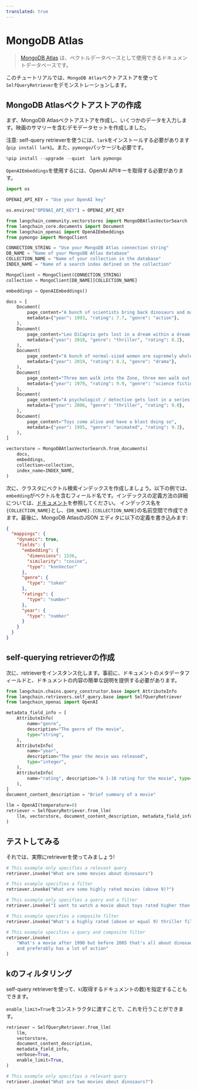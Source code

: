 ```yaml
---
translated: true
---
```


# MongoDB Atlas

>[MongoDB Atlas](https://www.mongodb.com/) は、ベクトルデータベースとして使用できるドキュメントデータベースです。

このチュートリアルでは、`MongoDB Atlas`ベクトアストアを使って`SelfQueryRetriever`をデモンストレーションします。

## MongoDB Atlasベクトアストアの作成

まず、MongoDB Atlasベクトアストアを作成し、いくつかのデータを入力します。映画のサマリーを含むデモデータセットを作成しました。

注意: self-query retrieverを使うには、`lark`をインストールする必要があります(`pip install lark`)。また、`pymongo`パッケージも必要です。

```python
%pip install --upgrade --quiet  lark pymongo
```

`OpenAIEmbeddings`を使用するには、OpenAI APIキーを取得する必要があります。

```python
import os

OPENAI_API_KEY = "Use your OpenAI key"

os.environ["OPENAI_API_KEY"] = OPENAI_API_KEY
```

```python
from langchain_community.vectorstores import MongoDBAtlasVectorSearch
from langchain_core.documents import Document
from langchain_openai import OpenAIEmbeddings
from pymongo import MongoClient

CONNECTION_STRING = "Use your MongoDB Atlas connection string"
DB_NAME = "Name of your MongoDB Atlas database"
COLLECTION_NAME = "Name of your collection in the database"
INDEX_NAME = "Name of a search index defined on the collection"

MongoClient = MongoClient(CONNECTION_STRING)
collection = MongoClient[DB_NAME][COLLECTION_NAME]

embeddings = OpenAIEmbeddings()
```

```python
docs = [
    Document(
        page_content="A bunch of scientists bring back dinosaurs and mayhem breaks loose",
        metadata={"year": 1993, "rating": 7.7, "genre": "action"},
    ),
    Document(
        page_content="Leo DiCaprio gets lost in a dream within a dream within a dream within a ...",
        metadata={"year": 2010, "genre": "thriller", "rating": 8.2},
    ),
    Document(
        page_content="A bunch of normal-sized women are supremely wholesome and some men pine after them",
        metadata={"year": 2019, "rating": 8.3, "genre": "drama"},
    ),
    Document(
        page_content="Three men walk into the Zone, three men walk out of the Zone",
        metadata={"year": 1979, "rating": 9.9, "genre": "science fiction"},
    ),
    Document(
        page_content="A psychologist / detective gets lost in a series of dreams within dreams within dreams and Inception reused the idea",
        metadata={"year": 2006, "genre": "thriller", "rating": 9.0},
    ),
    Document(
        page_content="Toys come alive and have a blast doing so",
        metadata={"year": 1995, "genre": "animated", "rating": 9.3},
    ),
]

vectorstore = MongoDBAtlasVectorSearch.from_documents(
    docs,
    embeddings,
    collection=collection,
    index_name=INDEX_NAME,
)
```

次に、クラスタにベクトル検索インデックスを作成しましょう。以下の例では、`embedding`がベクトルを含むフィールド名です。インデックスの定義方法の詳細については、[ドキュメント](https://www.mongodb.com/docs/atlas/atlas-search/field-types/knn-vector)を参照してください。
インデックス名を`{COLLECTION_NAME}`とし、`{DB_NAME}.{COLLECTION_NAME}`の名前空間で作成できます。最後に、MongoDB AtlasのJSON エディタに以下の定義を書き込みます:

```json
{
  "mappings": {
    "dynamic": true,
    "fields": {
      "embedding": {
        "dimensions": 1536,
        "similarity": "cosine",
        "type": "knnVector"
      },
      "genre": {
        "type": "token"
      },
      "ratings": {
        "type": "number"
      },
      "year": {
        "type": "number"
      }
    }
  }
}
```

## self-querying retrieverの作成

次に、retrieverをインスタンス化します。事前に、ドキュメントのメタデータフィールドと、ドキュメントの内容の簡単な説明を提供する必要があります。

```python
from langchain.chains.query_constructor.base import AttributeInfo
from langchain.retrievers.self_query.base import SelfQueryRetriever
from langchain_openai import OpenAI

metadata_field_info = [
    AttributeInfo(
        name="genre",
        description="The genre of the movie",
        type="string",
    ),
    AttributeInfo(
        name="year",
        description="The year the movie was released",
        type="integer",
    ),
    AttributeInfo(
        name="rating", description="A 1-10 rating for the movie", type="float"
    ),
]
document_content_description = "Brief summary of a movie"
```

```python
llm = OpenAI(temperature=0)
retriever = SelfQueryRetriever.from_llm(
    llm, vectorstore, document_content_description, metadata_field_info, verbose=True
)
```

## テストしてみる

それでは、実際にretrieverを使ってみましょう!

```python
# This example only specifies a relevant query
retriever.invoke("What are some movies about dinosaurs")
```

```python
# This example specifies a filter
retriever.invoke("What are some highly rated movies (above 9)?")
```

```python
# This example only specifies a query and a filter
retriever.invoke("I want to watch a movie about toys rated higher than 9")
```

```python
# This example specifies a composite filter
retriever.invoke("What's a highly rated (above or equal 9) thriller film?")
```

```python
# This example specifies a query and composite filter
retriever.invoke(
    "What's a movie after 1990 but before 2005 that's all about dinosaurs, \
    and preferably has a lot of action"
)
```

## kのフィルタリング

self-query retrieverを使って、`k`(取得するドキュメントの数)を指定することもできます。

`enable_limit=True`をコンストラクタに渡すことで、これを行うことができます。

```python
retriever = SelfQueryRetriever.from_llm(
    llm,
    vectorstore,
    document_content_description,
    metadata_field_info,
    verbose=True,
    enable_limit=True,
)
```

```python
# This example only specifies a relevant query
retriever.invoke("What are two movies about dinosaurs?")
```
